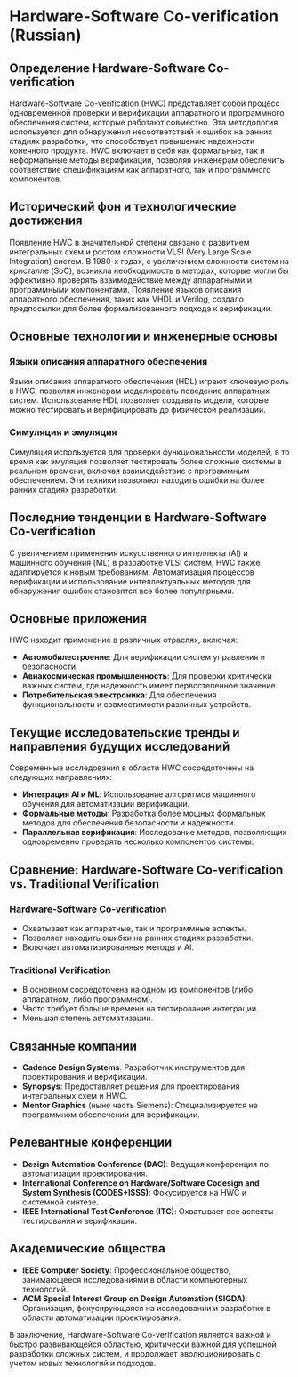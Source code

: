 # Hardware-Software Co-verification (Russian)

## Определение Hardware-Software Co-verification

Hardware-Software Co-verification (HWC) представляет собой процесс одновременной проверки и верификации аппаратного и программного обеспечения систем, которые работают совместно. Эта методология используется для обнаружения несоответствий и ошибок на ранних стадиях разработки, что способствует повышению надежности конечного продукта. HWC включает в себя как формальные, так и неформальные методы верификации, позволяя инженерам обеспечить соответствие спецификациям как аппаратного, так и программного компонентов.

## Исторический фон и технологические достижения

Появление HWC в значительной степени связано с развитием интегральных схем и ростом сложности VLSI (Very Large Scale Integration) систем. В 1980-х годах, с увеличением сложности систем на кристалле (SoC), возникла необходимость в методах, которые могли бы эффективно проверять взаимодействие между аппаратными и программными компонентами. Появление языков описания аппаратного обеспечения, таких как VHDL и Verilog, создало предпосылки для более формализованного подхода к верификации.

## Основные технологии и инженерные основы

### Языки описания аппаратного обеспечения

Языки описания аппаратного обеспечения (HDL) играют ключевую роль в HWC, позволяя инженерам моделировать поведение аппаратных систем. Использование HDL позволяет создавать модели, которые можно тестировать и верифицировать до физической реализации.

### Симуляция и эмуляция

Симуляция используется для проверки функциональности моделей, в то время как эмуляция позволяет тестировать более сложные системы в реальном времени, включая взаимодействие с программным обеспечением. Эти техники позволяют находить ошибки на более ранних стадиях разработки.

## Последние тенденции в Hardware-Software Co-verification

С увеличением применения искусственного интеллекта (AI) и машинного обучения (ML) в разработке VLSI систем, HWC также адаптируется к новым требованиям. Автоматизация процессов верификации и использование интеллектуальных методов для обнаружения ошибок становятся все более популярными.

## Основные приложения

HWC находит применение в различных отраслях, включая:

- **Автомобилестроение**: Для верификации систем управления и безопасности.
- **Авиакосмическая промышленность**: Для проверки критически важных систем, где надежность имеет первостепенное значение.
- **Потребительская электроника**: Для обеспечения функциональности и совместимости различных устройств.

## Текущие исследовательские тренды и направления будущих исследований

Современные исследования в области HWC сосредоточены на следующих направлениях:

- **Интеграция AI и ML**: Использование алгоритмов машинного обучения для автоматизации верификации.
- **Формальные методы**: Разработка более мощных формальных методов для обеспечения безопасности и надежности.
- **Параллельная верификация**: Исследование методов, позволяющих одновременно проверять несколько компонентов системы.

## Сравнение: Hardware-Software Co-verification vs. Traditional Verification

### Hardware-Software Co-verification

- Охватывает как аппаратные, так и программные аспекты.
- Позволяет находить ошибки на ранних стадиях разработки.
- Включает автоматизированные методы и AI.

### Traditional Verification

- В основном сосредоточена на одном из компонентов (либо аппаратном, либо программном).
- Часто требует больше времени на тестирование интеграции.
- Меньшая степень автоматизации.

## Связанные компании

- **Cadence Design Systems**: Разработчик инструментов для проектирования и верификации.
- **Synopsys**: Предоставляет решения для проектирования интегральных схем и HWC.
- **Mentor Graphics** (ныне часть Siemens): Специализируется на программном обеспечении для верификации.

## Релевантные конференции

- **Design Automation Conference (DAC)**: Ведущая конференция по автоматизации проектирования.
- **International Conference on Hardware/Software Codesign and System Synthesis (CODES+ISSS)**: Фокусируется на HWC и системной синтезе.
- **IEEE International Test Conference (ITC)**: Охватывает все аспекты тестирования и верификации.

## Академические общества

- **IEEE Computer Society**: Профессиональное общество, занимающееся исследованиями в области компьютерных технологий.
- **ACM Special Interest Group on Design Automation (SIGDA)**: Организация, фокусирующаяся на исследовании и разработке в области автоматизации проектирования.

В заключение, Hardware-Software Co-verification является важной и быстро развивающейся областью, критически важной для успешной разработки сложных систем, и продолжает эволюционировать с учетом новых технологий и подходов.